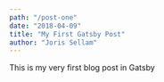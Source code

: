 ```yaml
---
path: "/post-one"
date: "2018-04-09"
title: "My First Gatsby Post"
author: "Joris Sellam"
---
```


This is my very first blog post in Gatsby
